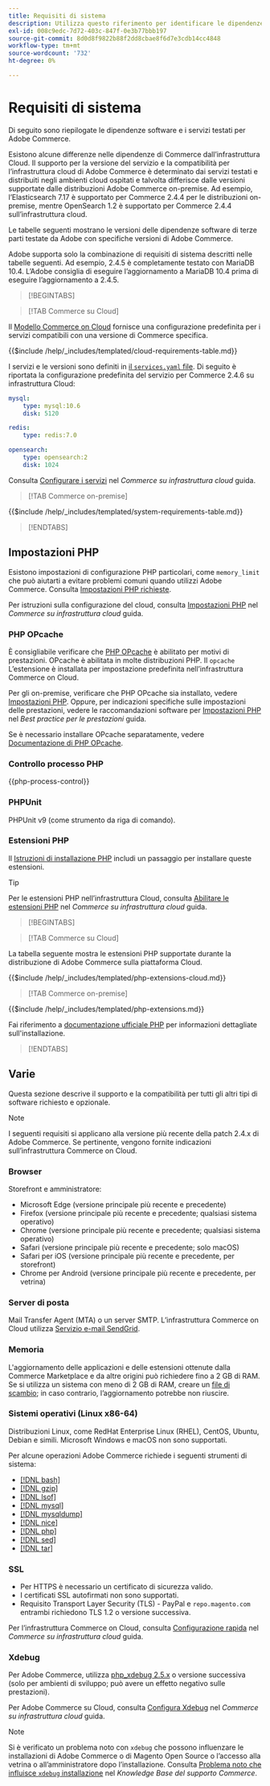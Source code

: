 ```yaml
---
title: Requisiti di sistema
description: Utilizza questo riferimento per identificare le dipendenze software richieste testate con le versioni di Adobe Commerce.
exl-id: 008c9edc-7d72-403c-847f-0e3b77bbb197
source-git-commit: 8d0d8f9822b88f2dd8cbae8f6d7e3cdb14cc4848
workflow-type: tm+mt
source-wordcount: '732'
ht-degree: 0%

---
```


# Requisiti di sistema

Di seguito sono riepilogate le dipendenze software e i servizi testati per Adobe Commerce.

Esistono alcune differenze nelle dipendenze di Commerce dall’infrastruttura Cloud. Il supporto per la versione del servizio e la compatibilità per l’infrastruttura cloud di Adobe Commerce è determinato dai servizi testati e distribuiti negli ambienti cloud ospitati e talvolta differisce dalle versioni supportate dalle distribuzioni Adobe Commerce on-premise. Ad esempio, l’Elasticsearch 7.17 è supportato per Commerce 2.4.4 per le distribuzioni on-premise, mentre OpenSearch 1.2 è supportato per Commerce 2.4.4 sull’infrastruttura cloud.

Le tabelle seguenti mostrano le versioni delle dipendenze software di terze parti testate da Adobe con specifiche versioni di Adobe Commerce.

Adobe supporta solo la combinazione di requisiti di sistema descritti nelle tabelle seguenti. Ad esempio, 2.4.5 è completamente testato con MariaDB 10.4. L’Adobe consiglia di eseguire l’aggiornamento a MariaDB 10.4 prima di eseguire l’aggiornamento a 2.4.5.

>[!BEGINTABS]

>[!TAB Commerce su Cloud]

Il [Modello Commerce on Cloud](https://github.com/magento/magento-cloud) fornisce una configurazione predefinita per i servizi compatibili con una versione di Commerce specifica.

{{$include /help/_includes/templated/cloud-requirements-table.md}}

I servizi e le versioni sono definiti in [il `services.yaml` file](https://github.com/magento/magento-cloud/blob/master/.magento/services.yaml). Di seguito è riportata la configurazione predefinita del servizio per Commerce 2.4.6 su infrastruttura Cloud:

```yaml
mysql:
    type: mysql:10.6
    disk: 5120

redis:
    type: redis:7.0

opensearch:
    type: opensearch:2
    disk: 1024
```

Consulta [Configurare i servizi](https://experienceleague.adobe.com/docs/commerce-cloud-service/user-guide/configure/service/services-yaml.html) nel _Commerce su infrastruttura cloud_ guida.

>[!TAB Commerce on-premise]

{{$include /help/_includes/templated/system-requirements-table.md}}

>[!ENDTABS]

## Impostazioni PHP

Esistono impostazioni di configurazione PHP particolari, come `memory_limit` che può aiutarti a evitare problemi comuni quando utilizzi Adobe Commerce. Consulta [Impostazioni PHP richieste](prerequisites/php-settings.md).

Per istruzioni sulla configurazione del cloud, consulta [Impostazioni PHP](https://experienceleague.adobe.com/docs/commerce-cloud-service/user-guide/configure/app/php-settings.html) nel _Commerce su infrastruttura cloud_ guida.

### PHP OPcache

È consigliabile verificare che [PHP OPcache](https://www.php.net/manual/en/intro.opcache.php) è abilitato per motivi di prestazioni. OPcache è abilitata in molte distribuzioni PHP. Il `opcache` L’estensione è installata per impostazione predefinita nell’infrastruttura Commerce on Cloud.

Per gli on-premise, verificare che PHP OPcache sia installato, vedere [Impostazioni PHP](prerequisites/php-settings.md). Oppure, per indicazioni specifiche sulle impostazioni delle prestazioni, vedere le raccomandazioni software per [Impostazioni PHP](https://experienceleague.adobe.com/docs/commerce-operations/performance-best-practices/software.html#php-settings) nel _Best practice per le prestazioni_ guida.

Se è necessario installare OPcache separatamente, vedere [Documentazione di PHP OPcache](https://www.php.net/manual/en/opcache.setup.php).

### Controllo processo PHP

{{php-process-control}}

### PHPUnit

PHPUnit v9 (come strumento da riga di comando).

### Estensioni PHP

Il [Istruzioni di installazione PHP](prerequisites/php-settings.md) includi un passaggio per installare queste estensioni.

>[!TIP]
>
>Per le estensioni PHP nell’infrastruttura Cloud, consulta [Abilitare le estensioni PHP](https://experienceleague.adobe.com/docs/commerce-cloud-service/user-guide/configure/app/php-settings.html#enable-extensions) nel _Commerce su infrastruttura cloud_ guida.

>[!BEGINTABS]

>[!TAB Commerce su Cloud]

La tabella seguente mostra le estensioni PHP supportate durante la distribuzione di Adobe Commerce sulla piattaforma Cloud.

{{$include /help/_includes/templated/php-extensions-cloud.md}}

>[!TAB Commerce on-premise]

{{$include /help/_includes/templated/php-extensions.md}}

Fai riferimento a [documentazione ufficiale PHP](https://www.php.net/manual/en/extensions.php) per informazioni dettagliate sull&#39;installazione.

>[!ENDTABS]

## Varie

Questa sezione descrive il supporto e la compatibilità per tutti gli altri tipi di software richiesto e opzionale.

>[!NOTE]
>
>I seguenti requisiti si applicano alla versione più recente della patch 2.4.x di Adobe Commerce. Se pertinente, vengono fornite indicazioni sull’infrastruttura Commerce on Cloud.

### Browser

Storefront e amministratore:

- Microsoft Edge (versione principale più recente e precedente)
- Firefox (versione principale più recente e precedente; qualsiasi sistema operativo)
- Chrome (versione principale più recente e precedente; qualsiasi sistema operativo)
- Safari (versione principale più recente e precedente; solo macOS)
- Safari per iOS (versione principale più recente e precedente, per storefront)
- Chrome per Android (versione principale più recente e precedente, per vetrina)

### Server di posta

Mail Transfer Agent (MTA) o un server SMTP. L’infrastruttura Commerce on Cloud utilizza [Servizio e-mail SendGrid](https://experienceleague.adobe.com/docs/commerce-cloud-service/user-guide/project/sendgrid.html).

### Memoria

L&#39;aggiornamento delle applicazioni e delle estensioni ottenute dalla Commerce Marketplace e da altre origini può richiedere fino a 2 GB di RAM. Se si utilizza un sistema con meno di 2 GB di RAM, creare un [file di scambio](https://support.magento.com/hc/en-us/articles/360032980432); in caso contrario, l’aggiornamento potrebbe non riuscire.

### Sistemi operativi (Linux x86-64)

Distribuzioni Linux, come RedHat Enterprise Linux (RHEL), CentOS, Ubuntu, Debian e simili. Microsoft Windows e macOS non sono supportati.

Per alcune operazioni Adobe Commerce richiede i seguenti strumenti di sistema:

- [[!DNL bash]](https://www.gnu.org/software/bash/)
- [[!DNL gzip]](https://www.gzip.org/)
- [[!DNL lsof]](https://linux.die.net/man/8/lsof)
- [[!DNL mysql]](https://www.mysql.com/)
- [[!DNL mysqldump]](https://dev.mysql.com/doc/refman/8.0/en/mysqldump.html)
- [[!DNL nice]](https://linux.die.net/man/1/nice)
- [[!DNL php]](https://www.php.net/)
- [[!DNL sed]](https://www.gnu.org/software/sed/manual/sed.html)
- [[!DNL tar]](https://linux.die.net/man/1/tar)

### SSL

- Per HTTPS è necessario un certificato di sicurezza valido.
- I certificati SSL autofirmati non sono supportati.
- Requisito Transport Layer Security (TLS) - PayPal e `repo.magento.com` entrambi richiedono TLS 1.2 o versione successiva.

Per l’infrastruttura Commerce on Cloud, consulta [Configurazione rapida](https://experienceleague.adobe.com/docs/commerce-cloud-service/user-guide/cdn/setup-fastly/fastly-configuration.html) nel _Commerce su infrastruttura cloud_ guida.

### Xdebug

Per Adobe Commerce, utilizza [php_xdebug 2.5.x](https://xdebug.org/download) o versione successiva (solo per ambienti di sviluppo; può avere un effetto negativo sulle prestazioni).

Per Adobe Commerce su Cloud, consulta [Configura Xdebug](https://experienceleague.adobe.com/docs/commerce-cloud-service/user-guide/develop/test/debug.html) nel _Commerce su infrastruttura cloud_ guida.

>[!NOTE]
>
>Si è verificato un problema noto con `xdebug` che possono influenzare le installazioni di Adobe Commerce o di Magento Open Source o l’accesso alla vetrina o all’amministratore dopo l’installazione. Consulta [Problema noto che influisce `xdebug` installazione](https://experienceleague.adobe.com/docs/commerce-knowledge-base/kb/troubleshooting/miscellaneous/known-issues-that-affect-installation.html) nel _Knowledge Base del supporto Commerce_.
